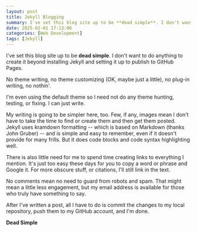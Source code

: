 ```yaml
---
layout: post
title: Jekyll Blogging
summary: I've set this blog site up to be **dead simple**. I don't want to do anything to create it beyond installing Jekyll and setting it up to publish to GitHub Pages.
date: 2025-02-01 17:13:00
categories: [Web Development]
tags: [Jekyll]
---
```


I've set this blog site up to be **dead simple**. I don't want to do anything to create it beyond installing Jekyll and setting it up to publish to GitHub Pages.

<!--more-->

No theme writing, no theme customizing (OK, maybe just a little), no plug-in writing, no nothin'.

I'm even using the default theme so I need not do any theme hunting, testing, or fixing. I can just write.

My writing is going to be simpler here, too. Few, if any, images mean I don't have to take the time to find or create them and then get them posted. Jekyll uses kramdown formatting -- which is based on Markdown (thanks John Gruber) -- and is simple and easy to remember, even if it doesn't provide for many frills. But it does code blocks and code syntax highlighting well.

There is also little need for me to spend time creating links to everything I mention. It's just too easy these days for you to copy a word or phrase and Google it. For more obscure stuff, or citations, I'll still link in the text.

No comments mean no need to guard from robots and spam. That might mean a little less engagement, but my email address is available for those who truly have something to say.

After I've written a post, all I have to do is commit the changes to my local repository, push them to my GitHub account, and I'm done.

**Dead Simple**
